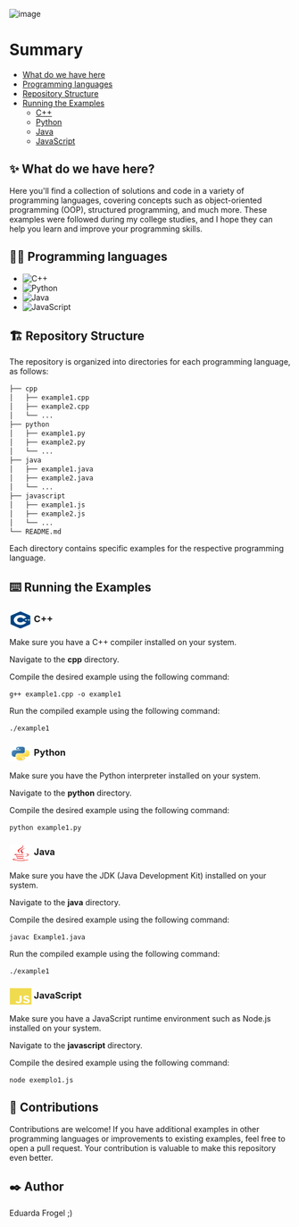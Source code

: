 ![image](https://github.com/dfrogel/Faculdade-Snipped/assets/129911019/2c715f5b-0c08-484a-9770-9d0a7d43e9b0)


# Summary

- [What do we have here](#-what-do-we-have-here)
- [Programming languages](#-programming-languages)
- [Repository Structure]([#-repository-structure])
- [Running the Examples]([#-running-the-examples])
  - [C++](-c)
  - [Python](-python)
  - [Java](-java)
  - [JavaScript](-javascript)
 
## ✨ What do we have here?

Here you'll find a collection of solutions and code in a variety of programming languages, covering concepts such as object-oriented programming (OOP), structured programming, and much more. These examples were followed during my college studies, and I hope they can help you learn and improve your programming skills.

## 👩‍💻 Programming languages

- ![C++](https://img.shields.io/badge/C++-blueviolet.svg)
- ![Python](https://img.shields.io/badge/Python-blueviolet.svg)
- ![Java](https://img.shields.io/badge/Java-blueviolet.svg)
- ![JavaScript](https://img.shields.io/badge/JavaScript-blueviolet.svg)

## 🏗️ Repository Structure

The repository is organized into directories for each programming language, as follows:

```
├── cpp
│   ├── example1.cpp
│   ├── example2.cpp
│   └── ...
├── python
│   ├── example1.py
│   ├── example2.py
│   └── ...
├── java
│   ├── example1.java
│   ├── example2.java
│   └── ...
├── javascript
│   ├── example1.js
│   ├── example2.js
│   └── ...
└── README.md
```
Each directory contains specific examples for the respective programming language.

##  ⌨️ Running the Examples

###   <img align="center" alt="Duda-cplusplus" height="30" width="40" src="https://raw.githubusercontent.com/devicons/devicon/master/icons/cplusplus/cplusplus-plain.svg"> C++

Make sure you have a C++ compiler installed on your system.

Navigate to the **cpp** directory.

Compile the desired example using the following command:

```
g++ example1.cpp -o example1

```


Run the compiled example using the following command:

```
./example1

```

###   <img align="center" alt="Duda-Python" height="30" width="40" src="https://raw.githubusercontent.com/devicons/devicon/master/icons/python/python-original.svg"> Python

Make sure you have the Python interpreter installed on your system.

Navigate to the **python** directory.

Compile the desired example using the following command:

```
python example1.py

```

###   <img align="center" alt="Duda-Java" height="30" width="40" src="https://raw.githubusercontent.com/devicons/devicon/master/icons/java/java-plain.svg"> Java

Make sure you have the JDK (Java Development Kit) installed on your system.

Navigate to the **java** directory.

Compile the desired example using the following command:

```
javac Example1.java

```


Run the compiled example using the following command:

```
./example1

```

###   <img align="center" alt="Duda-Js" height="30" width="40" src="https://raw.githubusercontent.com/devicons/devicon/master/icons/javascript/javascript-plain.svg"> JavaScript

Make sure you have a JavaScript runtime environment such as Node.js installed on your system.

Navigate to the **javascript** directory.

Compile the desired example using the following command:

```
node exemplo1.js

```

## 🤝 Contributions

Contributions are welcome! If you have additional examples in other programming languages or improvements to existing examples, feel free to open a pull request. Your contribution is valuable to make this repository even better.

## ✒️ Author
Eduarda Frogel ;)


